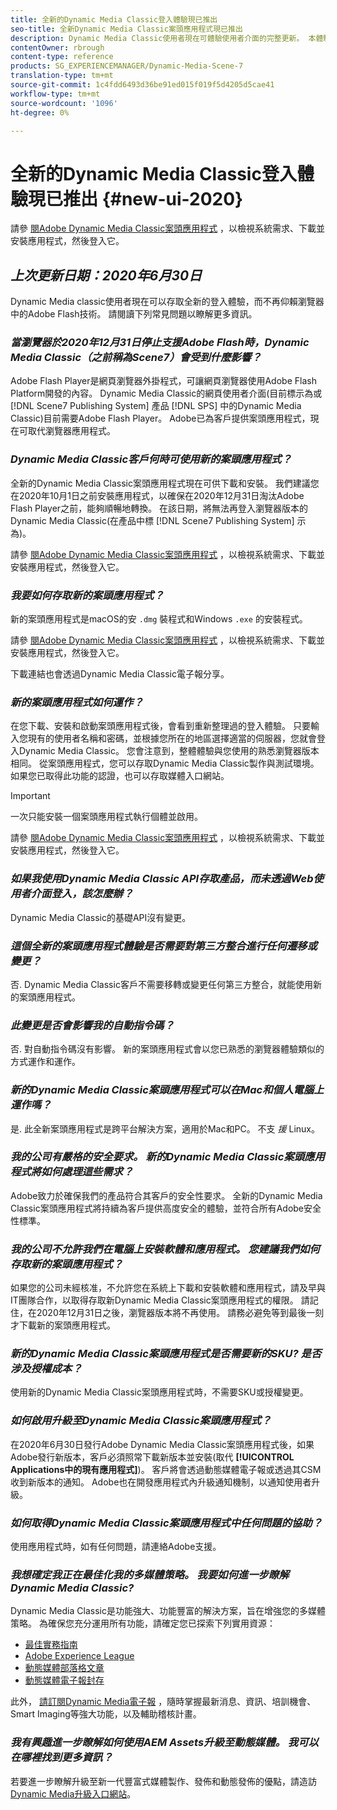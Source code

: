 ```yaml
---
title: 全新的Dynamic Media Classic登入體驗現已推出
seo-title: 全新Dynamic Media Classic案頭應用程式現已推出
description: Dynamic Media Classic使用者現在可體驗使用者介面的完整更新。 本體驗提供更新登入，並提供重要資源的連結，而且此更新不再仰賴瀏覽器中的Adobe Flash技術。
contentOwner: rbrough
content-type: reference
products: SG_EXPERIENCEMANAGER/Dynamic-Media-Scene-7
translation-type: tm+mt
source-git-commit: 1c4fdd6493d36be91ed015f019f5d4205d5cae41
workflow-type: tm+mt
source-wordcount: '1096'
ht-degree: 0%

---
```



# 全新的Dynamic Media Classic登入體驗現已推出 {#new-ui-2020}

請參 [閱Adobe Dynamic Media Classic案頭應用程式](/help/dynamic-media-classic-desktop-app.md) ，以檢視系統需求、下載並安裝應用程式，然後登入它。

## _上次更新日期：2020年6月30日_

Dynamic Media classic使用者現在可以存取全新的登入體驗，而不再仰賴瀏覽器中的Adobe Flash技術。 請閱讀下列常見問題以瞭解更多資訊。

### **_當瀏覽器於2020年12月31日停止支援Adobe Flash時，Dynamic Media Classic（之前稱為Scene7）會受到什麼影響？_**

Adobe Flash Player是網頁瀏覽器外掛程式，可讓網頁瀏覽器使用Adobe Flash Platform開發的內容。 Dynamic Media Classic的網頁使用者介面(目前標示為或 [!DNL Scene7 Publishing System] 產品 [!DNL SPS] 中的Dynamic Media Classic)目前需要Adobe Flash Player。 Adobe已為客戶提供案頭應用程式，現在可取代瀏覽器應用程式。

### **_Dynamic Media Classic客戶何時可使用新的案頭應用程式？_**

全新的Dynamic Media Classic案頭應用程式現在可供下載和安裝。 我們建議您在2020年10月1日之前安裝應用程式，以確保在2020年12月31日淘汰Adobe Flash Player之前，能夠順暢地轉換。  在該日期，將無法再登入瀏覽器版本的Dynamic Media Classic(在產品中標 [!DNL Scene7 Publishing System] 示為)。

請參 [閱Adobe Dynamic Media Classic案頭應用程式](/help/dynamic-media-classic-desktop-app.md) ，以檢視系統需求、下載並安裝應用程式，然後登入它。

### **_我要如何存取新的案頭應用程式？_**

新的案頭應用程式是macOS的安 `.dmg` 裝程式和Windows `.exe` 的安裝程式。

請參 [閱Adobe Dynamic Media Classic案頭應用程式](/help/dynamic-media-classic-desktop-app.md) ，以檢視系統需求、下載並安裝應用程式，然後登入它。

下載連結也會透過Dynamic Media Classic電子報分享。

### **_新的案頭應用程式如何運作？_**

在您下載、安裝和啟動案頭應用程式後，會看到重新整理過的登入體驗。 只要輸入您現有的使用者名稱和密碼，並根據您所在的地區選擇適當的伺服器，您就會登入Dynamic Media Classic。 您會注意到，整體體驗與您使用的熟悉瀏覽器版本相同。 從案頭應用程式，您可以存取Dynamic Media Classic製作與測試環境。 如果您已取得此功能的認證，也可以存取媒體入口網站。

>[!IMPORTANT]
>
>一次只能安裝一個案頭應用程式執行個體並啟用。

請參 [閱Adobe Dynamic Media Classic案頭應用程式](/help/dynamic-media-classic-desktop-app.md) ，以檢視系統需求、下載並安裝應用程式，然後登入它。

### **_如果我使用Dynamic Media Classic API存取產品，而未透過Web使用者介面登入，該怎麼辦？_**

Dynamic Media Classic的基礎API沒有變更。

### **_這個全新的案頭應用程式體驗是否需要對第三方整合進行任何遷移或變更？_**

否. Dynamic Media Classic客戶不需要移轉或變更任何第三方整合，就能使用新的案頭應用程式。

### **_此變更是否會影響我的自動指令碼？_**

否. 對自動指令碼沒有影響。 新的案頭應用程式會以您已熟悉的瀏覽器體驗類似的方式運作和運作。

### **_新的Dynamic Media Classic案頭應用程式可以在Mac和個人電腦上運作嗎？_**

是. 此全新案頭應用程式是跨平台解決方案，適用於Mac和PC。 不支 *援* Linux。

### **_我的公司有嚴格的安全要求。 新的Dynamic Media Classic案頭應用程式將如何處理這些需求？_**

Adobe致力於確保我們的產品符合其客戶的安全性要求。 全新的Dynamic Media Classic案頭應用程式將持續為客戶提供高度安全的體驗，並符合所有Adobe安全性標準。

### **_我的公司不允許我們在電腦上安裝軟體和應用程式。 您建議我們如何存取新的案頭應用程式？_**

如果您的公司未經核准，不允許您在系統上下載和安裝軟體和應用程式，請及早與IT團隊合作，以取得存取新Dynamic Media Classic案頭應用程式的權限。 請記住，在2020年12月31日之後，瀏覽器版本將不再使用。 請務必避免等到最後一刻才下載新的案頭應用程式。

### **_新的Dynamic Media Classic案頭應用程式是否需要新的SKU? 是否涉及授權成本？_**

使用新的Dynamic Media Classic案頭應用程式時，不需要SKU或授權變更。

### **_如何啟用升級至Dynamic Media Classic案頭應用程式？_**

在2020年6月30日發行Adobe Dynamic Media Classic案頭應用程式後，如果Adobe發行新版本，客戶必須照常下載新版本並安裝(取代 **[!UICONTROL Applications中的現有應用程式]**)。 客戶將會透過動態媒體電子報或透過其CSM收到新版本的通知。 Adobe也在開發應用程式內升級通知機制，以通知使用者升級。

### **_如何取得Dynamic Media Classic案頭應用程式中任何問題的協助？_**

使用應用程式時，如有任何問題，請連絡Adobe支援。

### **_我想確定我正在最佳化我的多媒體策略。 我要如何進一步瞭解Dynamic Media Classic?_**

Dynamic Media Classic是功能強大、功能豐富的解決方案，旨在增強您的多媒體策略。 為確保您充分運用所有功能，請確定您已探索下列實用資源：

* [最佳實務指南](https://www.adobe.com/content/dam/www/us/en/marketing/experience-manager-assets/dynamic-media/adobe-dynamic-media-classic-best-practices-guide.pdf)
* [Adobe Experience League](https://guided.adobe.com/#recommended/solutions/experience-manager)
* [動態媒體部落格文章](https://theblog.adobe.com/tag/dynamic-media/)
* [動態媒體電子報封存](https://docs.adobe.com/content/help/en/dynamic-media-classic/using/dynamic-media-newsletter.html)

此外， [請訂閱Dynamic Media電子報](https://www.adobe.com/subscription/dynamic-media-newsletter.html) ，隨時掌握最新消息、資訊、培訓機會、 [](https://helpx.adobe.com/experience-manager/6-3/assets/using/imaging-faq.html)Smart Imaging等強大功能，以及輔助稽核計畫。

### **_我有興趣進一步瞭解如何使用AEM Assets升級至動態媒體。 我可以在哪裡找到更多資訊？_**

若要進一步瞭解升級至新一代豐富式媒體製作、發佈和動態發佈的優點，請造訪 [Dynamic Media升級入口網站](http://exploreadobe.com/dynamic-media-upgrade/)。

